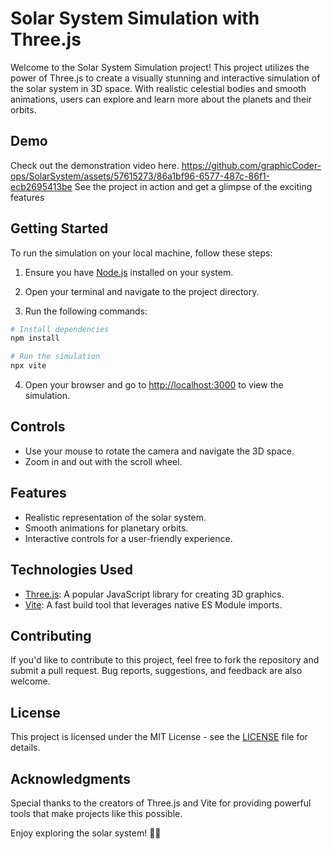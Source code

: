 # Solar System Simulation with Three.js

Welcome to the Solar System Simulation project! This project utilizes the power of Three.js to create a visually stunning and interactive simulation of the solar system in 3D space. With realistic celestial bodies and smooth animations, users can explore and learn more about the planets and their orbits.

## Demo

Check out the demonstration video here. https://github.com/graphicCoder-ops/SolarSystem/assets/57615273/86a1bf96-6577-487c-86f1-ecb2695413be
See the project in action and get a glimpse of the exciting features


## Getting Started

To run the simulation on your local machine, follow these steps:

1. Ensure you have [Node.js](https://nodejs.org/) installed on your system.

2. Open your terminal and navigate to the project directory.

3. Run the following commands:

```bash
# Install dependencies
npm install

# Run the simulation
npx vite
```

4. Open your browser and go to [http://localhost:3000](http://localhost:3000) to view the simulation.

## Controls

- Use your mouse to rotate the camera and navigate the 3D space.
- Zoom in and out with the scroll wheel.

## Features

- Realistic representation of the solar system.
- Smooth animations for planetary orbits.
- Interactive controls for a user-friendly experience.

## Technologies Used

- [Three.js](https://threejs.org/): A popular JavaScript library for creating 3D graphics.
- [Vite](https://vitejs.dev/): A fast build tool that leverages native ES Module imports.

## Contributing

If you'd like to contribute to this project, feel free to fork the repository and submit a pull request. Bug reports, suggestions, and feedback are also welcome.

## License

This project is licensed under the MIT License - see the [LICENSE](LICENSE) file for details.

## Acknowledgments

Special thanks to the creators of Three.js and Vite for providing powerful tools that make projects like this possible.

Enjoy exploring the solar system! 🚀🌌
